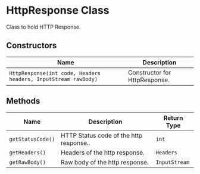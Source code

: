 
# HttpResponse Class

Class to hold HTTP Response.

## Constructors

| Name | Description |
|  --- | --- |
| `HttpResponse(int code, Headers headers, InputStream rawBody)` | Constructor for HttpResponse. |

## Methods

| Name | Description | Return Type |
|  --- | --- | --- |
| `getStatusCode()` | HTTP Status code of the http response.. | `int` |
| `getHeaders()` | Headers of the http response. | `Headers` |
| `getRawBody()` | Raw body of the http response. | `InputStream` |

